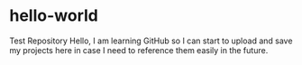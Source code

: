 # hello-world
Test Repository
Hello, I am learning GitHub so I can start to upload and save my projects here in case I need to reference them easily in the future.

